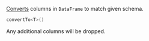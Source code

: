 [//]: # (title: convertTo)
<!---IMPORT org.jetbrains.kotlinx.dataframe.samples.api.Modify-->

[Converts](convert.md) columns in `DataFrame` to match given schema.

```kotlin
convertTo<T>()
```

Any additional columns will be dropped.
